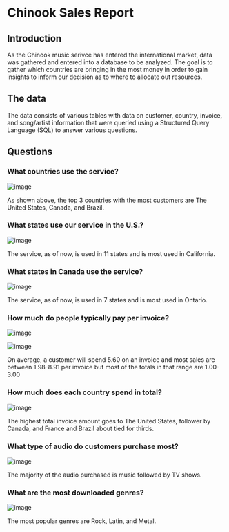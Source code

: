 # Chinook Sales Report
## Introduction 
   As the Chinook music serivce has entered the international market, data was gathered and entered into a database to be analyzed. The goal is to gather which countries are bringing in the most money in order to gain insights
   to inform our decision as to where to allocate out resources.
## The data
   The data consists of various tables with data on customer, country, invoice, and song/artist information that were queried using a Structured Query Language (SQL) to answer various questions.
## Questions 
### What countries use the service?

![image](https://github.com/CameronBannick/Chinook-Database/blob/main/country.png)

As shown above, the top 3 countries with the most customers are The United States, Canada, and Brazil.

### What states use our service in the U.S.?

![image](https://github.com/CameronBannick/Chinook-Database/blob/main/customer_usa.png)

The service, as of now, is used in 11 states and is most used in California.

### What states in Canada use the service?

![image](https://github.com/CameronBannick/Chinook-Database/blob/main/customer_canada.png)

The service, as of now, is used in 7 states and is most used in Ontario.

### How much do people typically pay per invoice?

![image](https://github.com/CameronBannick/Chinook-Database/blob/main/invoice_boxplot.png)

![image](https://github.com/CameronBannick/Chinook-Database/blob/main/invoice_hist.png)

On average, a customer will spend 5.60 on an invoice and most sales are between 1.98-8.91 per invoice but most of the totals in that range are 1.00-3.00

### How much does each country spend in total?

![image](https://github.com/CameronBannick/Chinook-Database/blob/main/total_country.png)

The highest total invoice amount goes to The United States, follower by Canada, and France and Brazil about tied for thirds.

### What type of audio do customers purchase most?

![image](https://github.com/CameronBannick/Chinook-Database/blob/main/media_download.png)

The majority of the audio purchased is music followed by TV shows.

### What are the most downloaded genres?

![image](https://github.com/CameronBannick/Chinook-Database/blob/main/genre_download.png)

The most popular genres are Rock, Latin, and Metal.

